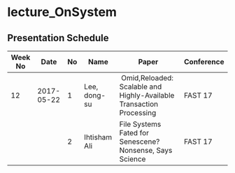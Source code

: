 # lecture_OnSystem
## Presentation Schedule

| Week No | Date | No | Name | Paper | Conference |
| ---- | ---- | ---- | ---- | ---- | ---- |
| 12 | 2017-05-22 | 1 | Lee, dong-su | Omid,Reloaded: Scalable and Highly-Available Transaction Processing | FAST 17 |  
|   |   | 2 | Ihtisham Ali | File Systems Fated for Senescene? Nonsense, Says Science | FAST 17 |

